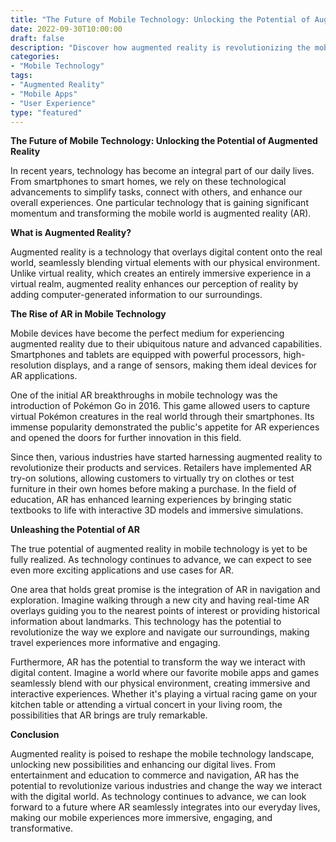 ```yaml
--- 
title: "The Future of Mobile Technology: Unlocking the Potential of Augmented Reality" 
date: 2022-09-30T10:00:00 
draft: false 
description: "Discover how augmented reality is revolutionizing the mobile technology landscape and changing the way we interact with the digital world." 
categories: 
- "Mobile Technology" 
tags: 
- "Augmented Reality" 
- "Mobile Apps" 
- "User Experience" 
type: "featured" 
---
```


**The Future of Mobile Technology: Unlocking the Potential of Augmented Reality**

In recent years, technology has become an integral part of our daily lives. From smartphones to smart homes, we rely on these technological advancements to simplify tasks, connect with others, and enhance our overall experiences. One particular technology that is gaining significant momentum and transforming the mobile world is augmented reality (AR).

**What is Augmented Reality?**

Augmented reality is a technology that overlays digital content onto the real world, seamlessly blending virtual elements with our physical environment. Unlike virtual reality, which creates an entirely immersive experience in a virtual realm, augmented reality enhances our perception of reality by adding computer-generated information to our surroundings.

**The Rise of AR in Mobile Technology**

Mobile devices have become the perfect medium for experiencing augmented reality due to their ubiquitous nature and advanced capabilities. Smartphones and tablets are equipped with powerful processors, high-resolution displays, and a range of sensors, making them ideal devices for AR applications.

One of the initial AR breakthroughs in mobile technology was the introduction of Pokémon Go in 2016. This game allowed users to capture virtual Pokémon creatures in the real world through their smartphones. Its immense popularity demonstrated the public's appetite for AR experiences and opened the doors for further innovation in this field.

Since then, various industries have started harnessing augmented reality to revolutionize their products and services. Retailers have implemented AR try-on solutions, allowing customers to virtually try on clothes or test furniture in their own homes before making a purchase. In the field of education, AR has enhanced learning experiences by bringing static textbooks to life with interactive 3D models and immersive simulations.

**Unleashing the Potential of AR**

The true potential of augmented reality in mobile technology is yet to be fully realized. As technology continues to advance, we can expect to see even more exciting applications and use cases for AR.

One area that holds great promise is the integration of AR in navigation and exploration. Imagine walking through a new city and having real-time AR overlays guiding you to the nearest points of interest or providing historical information about landmarks. This technology has the potential to revolutionize the way we explore and navigate our surroundings, making travel experiences more informative and engaging.

Furthermore, AR has the potential to transform the way we interact with digital content. Imagine a world where our favorite mobile apps and games seamlessly blend with our physical environment, creating immersive and interactive experiences. Whether it's playing a virtual racing game on your kitchen table or attending a virtual concert in your living room, the possibilities that AR brings are truly remarkable.

**Conclusion**

Augmented reality is poised to reshape the mobile technology landscape, unlocking new possibilities and enhancing our digital lives. From entertainment and education to commerce and navigation, AR has the potential to revolutionize various industries and change the way we interact with the digital world. As technology continues to advance, we can look forward to a future where AR seamlessly integrates into our everyday lives, making our mobile experiences more immersive, engaging, and transformative.
